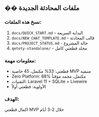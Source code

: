 ## �� ملفات المحادثة الجديدة

### نسخ هذه الملفات:
1. `docs/QUICK_START.md` - البداية السريعة
2. `docs/NEW_CHAT_TEMPLATE.md` - قالب المحادثة  
3. `docs/PROJECT_STATUS.md` - حالة المشروع
4. `qetety-standalone/` - مجلد قطعتي كامل

### معلومات مهمة:
- قطعتي: 33% مكتمل، 45 خاصية MVP متبقية
- Zero Platform: 88% مكتمل، مجمد مؤقتاً
- التقنيات: Laravel 11 + SQLite + Livewire
- الأولوية: قطعتي أولاً

### الهدف:
اكمال قطعتي MVP خلال 2-3 أيام

